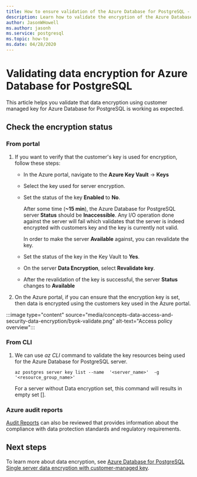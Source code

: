 ```yaml
---
title: How to ensure validation of the Azure Database for PostgreSQL - Data encryption
description: Learn how to validate the encryption of the Azure Database for PostgreSQL - Data encryption using the customers managed key.
author: JasonWHowell
ms.author: jasonh
ms.service: postgresql
ms.topic: how-to
ms.date: 04/28/2020
---
```


# Validating data encryption for Azure Database for PostgreSQL

This article helps you validate that data encryption using customer managed key for Azure Database for PostgreSQL is working as expected.

## Check the encryption status

### From portal

1. If you want to verify that the customer's key is used for encryption, follow these steps:

    * In the Azure portal, navigate to the **Azure Key Vault** -> **Keys**
    * Select the key used for server encryption.
    * Set the status of the key **Enabled** to **No**.
  
       After some time (**~15 min**), the Azure Database for PostgreSQL server **Status** should be **Inaccessible**. Any I/O operation done against the server will fail which validates that the server is indeed encrypted with customers key and the key is currently not valid.
    
        In order to make the server **Available** against, you can revalidate the key. 
    
    * Set the status of the key in the Key Vault to **Yes**.
    * On the server **Data Encryption**, select **Revalidate key**.
    * After the revalidation of the key is successful, the server **Status** changes to **Available**

2. On the Azure portal, if you can ensure that the encryption key is set, then data is encrypted using the customers key used in the Azure portal.

  :::image type="content" source="media/concepts-data-access-and-security-data-encryption/byok-validate.png" alt-text="Access policy overview":::

### From CLI

1. We can use *az CLI* command to validate the key resources being used for the Azure Database for PostgreSQL server.

    ```azurecli-interactive
   az postgres server key list --name  '<server_name>'  -g '<resource_group_name>'
    ```

    For a server without Data encryption set, this command will results in empty set [].

### Azure audit reports

[Audit Reports](https://servicetrust.microsoft.com) can also be reviewed that provides information about the compliance with data protection standards and regulatory requirements.

## Next steps

To learn more about data encryption, see [Azure Database for PostgreSQL Single server data encryption with customer-managed key](concepts-data-encryption-postgresql.md).